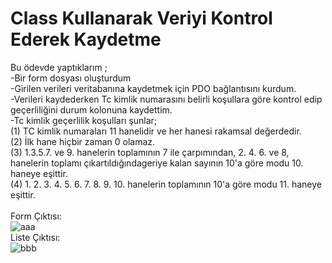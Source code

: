 # Class Kullanarak Veriyi Kontrol Ederek Kaydetme
Bu ödevde yaptıklarım ;<br>
-Bir form dosyası oluşturdum <br>
-Girilen verileri veritabanına kaydetmek için PDO bağlantısını kurdum.<br>
-Verileri kaydederken Tc kimlik numarasını belirli koşullara göre kontrol edip geçerliliğini durum kolonuna kaydettim.<br>
-Tc kimlik geçerlilik koşulları şunlar;<br>
  (1) TC kimlik numaraları 11 hanelidir ve her hanesi rakamsal değerdedir.<br>
  (2) İlk hane hiçbir zaman 0 olamaz.<br>
  (3) 1.3.5.7. ve 9. hanelerin toplamının 7 ile çarpımından, 2. 4. 6. ve 8, hanelerin toplamı çıkartıldığındageriye kalan sayının 10'a göre modu 10. haneye eşittir.<br> 
  (4) 1. 2. 3. 4. 5. 6. 7. 8. 9. 10. hanelerin toplamının 10'a göre modu 11. haneye eşittir.<br><br>
Form Çıktısı:<br>
![aaa](https://user-images.githubusercontent.com/110525328/203948584-2c2ad632-a56a-4214-a295-4e9272880161.png)<BR>
Liste Çıktısı:<br>
![bbb](https://user-images.githubusercontent.com/110525328/203949350-6c9b585c-7e40-4fbd-b05c-7181c2784b2b.png)
